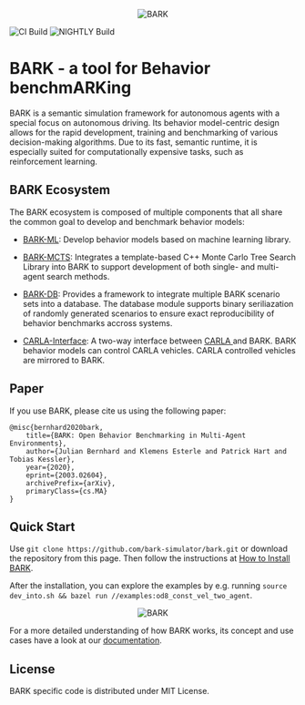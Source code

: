 <p align="center">
<img src="docs/source/bark_logo.jpg" alt="BARK" />
</p>

![CI Build](https://github.com/bark-simulator/bark/workflows/CI/badge.svg)
![NIGHTLY Build](https://github.com/bark-simulator/bark/workflows/NIGHTLY/badge.svg)

# BARK - a tool for **B**ehavior benchm**ARK**ing
BARK is a semantic simulation framework for autonomous agents with a special focus on autonomous driving.
Its behavior model-centric design allows for the rapid development, training and benchmarking of various decision-making algorithms.
Due to its fast, semantic runtime, it is especially suited for computationally expensive tasks, such as reinforcement learning.


## BARK Ecosystem
The BARK ecosystem is composed of multiple components that all share the common goal to develop and benchmark behavior models:

* [BARK-ML](https://github.com/bark-simulator/bark-ml/): Develop behavior models based on machine learning library.
* [BARK-MCTS](https://github.com/bark-simulator/planner-mcts): Integrates a template-based C++ Monte Carlo Tree Search Library into BARK to support development of both single- and multi-agent search methods.

* [BARK-DB](https://github.com/bark-simulator/bark-databasse/): Provides a framework to integrate multiple BARK scenario sets into a database. The database module supports binary seriliazation of randomly generated scenarios to ensure exact  reproducibility of behavior benchmarks accross systems. 
* [CARLA-Interface](https://github.com/bark-simulator/carla-interface): A two-way interface between [CARLA ](https://github.com/carla-simulator/carla) and BARK. BARK behavior models can control CARLA vehicles. CARLA controlled vehicles are mirrored to BARK.


## Paper
If you use BARK, please cite us using the following paper:

```
@misc{bernhard2020bark,
    title={BARK: Open Behavior Benchmarking in Multi-Agent Environments},
    author={Julian Bernhard and Klemens Esterle and Patrick Hart and Tobias Kessler},
    year={2020},
    eprint={2003.02604},
    archivePrefix={arXiv},
    primaryClass={cs.MA}
}
```


## Quick Start
Use `git clone https://github.com/bark-simulator/bark.git` or download the repository from this page.
Then follow the instructions at [How to Install BARK](https://github.com/bark-simulator/bark/blob/master/docs/source/installation.md).

After the installation, you can explore the examples by e.g. running `source dev_into.sh && bazel run //examples:od8_const_vel_two_agent`.

<p align="center">
<img src="docs/source/example_map.gif" alt="BARK" />
</p>

For a more detailed understanding of how BARK works, its concept and use cases have a look at our [documentation](https://bark-simulator.readthedocs.io/en/latest/about.html).


## License
BARK specific code is distributed under MIT License.
